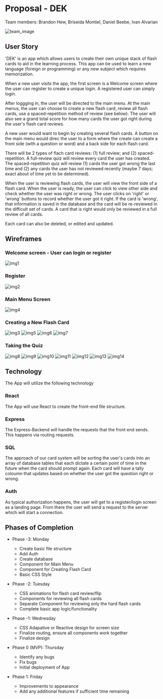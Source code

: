 # Proposal - DEK
Team members: Brandon Hew, Briseida Montiel, Daniel Beebe, Ivan Alvarian

![team_image](./images/Team-Photo.JPG)

## User Story

'DEK' is an app which allows users to create their own unique stack of flash cards to aid in the learning process. This app can be used to learn a new language (foreign or programming) or any new subject which requires memorization.

When a new user visits the app, the first screen is a Welcome screen where the user can register to create a unique login. A registered user can simply login.

After loggging in, the user will be directed to the main menu. At the main menus, the user can choose to create a new flash card, review all flash cards, use a spaced-repetition method of review (see below). The user will also see a grand total score for how many cards the user got right during the user's flash card reviews.

A new user would want to begin by creating several flash cards. A button on the main menu would direc the user to a form where the create can create a front side (with a question or word) and a back side for each flash card. 

There will be 2 types of flach card reviews: (1) full review; and (2) spaced-repetition. A full-review quiz will review every card the user has created. The spaced-repetition quiz will review (1) cards the user got wrong the last time and (2) any cards the user has not reviewed recently (maybe 7 days; exact about of time yet to be determined).

When the user is reviewing flash cards, the user will view the front side of a flash card. When the user is ready, the user can click to view other side and check whether the user was right or wrong. The user clicks on 'right' or 'wrong' buttons to record whether the user got it right. If the card is 'wrong', that information is saved in the database and the card will be re-reviewed in the difficult set of cards. A card that is right would only be reviewed in a full review of all cards.

Each card can also be deleted, or edited and updated.

## Wireframes

### Welcome screen - User can login or register
![img1](./images/1.jpg)

### Register

![img2](images/2.jpg)

### Main Menu Screen

![img4](images/4.jpg)

### Creating a New Flash Card

![img3](images/3.jpg)
![img5](images/5.jpg)
![img6](images/6.jpg)
![img7](images/7.jpg)

### Taking the Quiz

![img8](images/8.jpg)
![img9](images/9.jpg)
![img10](images/10.jpg)
![img11](images/11.jpg)
![img12](images/12.jpg)
![img13](images/13.jpg)
![img14](images/14.jpg)



## Technology

The App will utilize the following technology

### React
The App will use React to create the front-end file structure.

### Express
The Express-Backend will handle the requests that the front end sends. This happens via routing requests. 

### SQL
The approach of our card system will be sorting the user's cards into an array of database tables that each dictate a certain point of time in the future when the card should prompt again. Each card will have a tally coloumn that updates based on whether the user got the question right or wrong.

### Auth
As typical authorization happens, the user will get to a register/login screen as a landing page. From there the user will send a request to the server which will start a connection. 

## Phases of Completion

* Phase -3: Monday
    * Create basic file structure
    * Add Auth
    * Create database
    * Component for Main Menu
    * Component for Creating Flash Card
    * Basic CSS Style

* Phase -2: Tuesday
    * CSS animations for flash card review/flip
    * Components for reviewing all flash cards
    * Separate Component for reviewing only the hard flash cards
    * Complete basic app logic/functionality

* Phase -1: Wednesday
    * CSS Adapative or Reactive design for screen size
    * Finalize routing, ensure all components work together
    * Finalize design

* Phase 0 (MVP): Thursday
    * Identify any bugs
    * Fix bugs
    * Initial deployment of App

* Phase 1: Friday
    * Improvements to appearance
    * Add any additional features if sufficient time remaining

